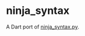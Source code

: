 # ninja_syntax
A Dart port of [ninja_syntax.py](https://github.com/ninja-build/ninja/blob/master/misc/ninja_syntax.py).

